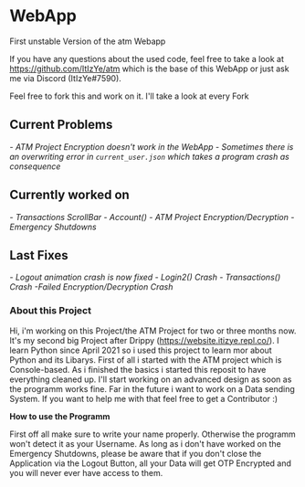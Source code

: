 # WebApp
First unstable Version of the atm Webapp

If you have any questions about the used code, feel free to take a look at https://github.com/ItIzYe/atm which is the base of this WebApp or just ask me via Discord (ItIzYe#7590).

Feel free to fork this and work on it. I'll take a look at every Fork


## Current Problems

  *- ATM Project Encryption doesn't work in the WebApp*
  *- Sometimes there is an overwriting error in `current_user.json` which takes a program crash as consequence*


## Currently worked on

  *- Transactions ScrollBar*
  *- Account()*
  *- ATM Project Encryption/Decryption*
  *- Emergency Shutdowns*
  

## Last Fixes
  *- Logout animation crash is now fixed*
  *- Login2() Crash*
  *- Transactions() Crash*
  *-Failed Encryption/Decryption Crash*


### About this Project

Hi, i'm working on this Project/the ATM Project for two or three months now. It's my second big Project after Drippy (https://website.itizye.repl.co/). I learn Python since April 2021 so i used this project to learn mor about Python and its Libarys. First of all i started with the ATM project which is Console-based. As i finished the basics i started this reposit to have everything cleaned up. I'll start working on an advanced design as soon as the programm works fine. Far in the future i want to work on a Data sending System. If you want to help me with that feel free to get a Contributor :)

**How to use the Programm**

First off all make sure to write your name properly. Otherwise the programm won't detect it as your Username. As long as i don't have worked on the Emergency Shutdowns, please be aware that if you don't close the Application via the Logout Button, all your Data will get OTP Encrypted and you will never ever have access to them.

